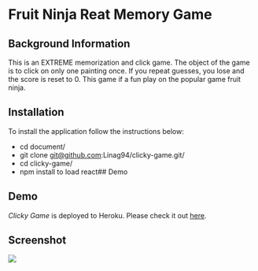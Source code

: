 # Fruit Ninja Reat Memory Game

## Background Information

This is an EXTREME memorization and click game. The object of the game is to click on only one painting once. If you repeat guesses, you lose and the score is reset to 0. This game if a fun play on the popular game fruit ninja.

## Installation

To install the application follow the instructions below:

* cd document/
* git clone git@github.com:Linag94/clicky-game.git/
* cd clicky-game/
* npm install to load react## Demo



## Demo
*Clicky Game* is deployed to Heroku. Please check it out [here](https://pure-cliffs-84048.herokuapp.com/).

## Screenshot

![](https://i.ibb.co/k5srSVR/Screenshot-1.png)
